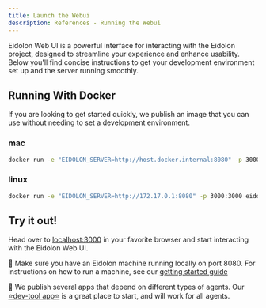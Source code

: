 ```yaml
---
title: Launch the Webui
description: References - Running the Webui
---
```


Eidolon Web UI is a powerful interface for interacting with the Eidolon project, designed to streamline your experience and enhance usability. Below you'll find concise
instructions to get your development environment set up and the server running smoothly.

## Running With Docker
If you are looking to get started quickly, we publish an image that you can use without needing to set a development environment.

### mac
```bash
docker run -e "EIDOLON_SERVER=http://host.docker.internal:8080" -p 3000:3000 eidolonai/webui:latest
```
### linux
```bash
docker run -e "EIDOLON_SERVER=http://172.17.0.1:8080" -p 3000:3000 eidolonai/webui:latest
```

## Try it out!
Head over to [localhost:3000](http://localhost:3000/) in your favorite browser and start interacting with the Eidolon 
Web UI.

🚨 Make sure you have an Eidolon machine running locally on port 8080. For instructions on how to run a machine, see our [getting started guide](https://www.eidolonai.com/docs/introduction/)

🚨 We publish several apps that depend on different types of agents. Our [⭐dev-tool app⭐](http://localhost:3000/eidolon-apps/dev-tool)️ is a great place to start, and will 
work for all agents. 
